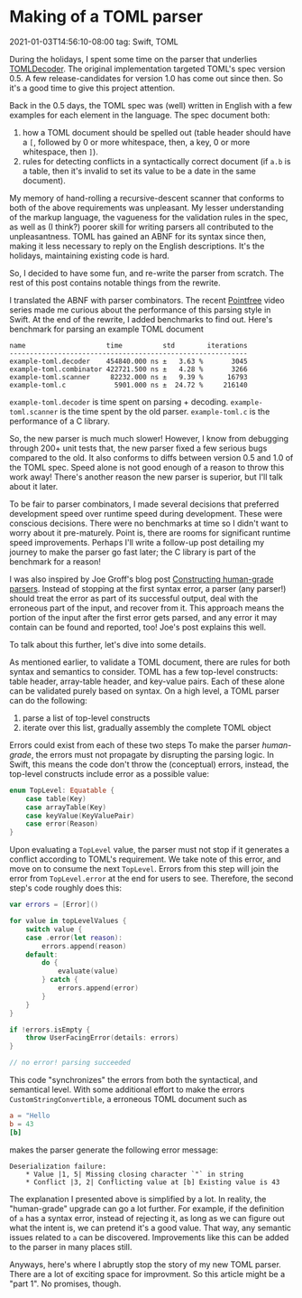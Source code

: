 # Making of a TOML parser
2021-01-03T14:56:10-08:00
tag: Swift, TOML

During the holidays, I spent some time on the parser that underlies [TOMLDecoder][]. The original
implementation targeted TOML's spec version 0.5. A few release-candidates for version 1.0 has come
out since then. So it's a good time to give this project attention.

Back in the 0.5 days, the TOML spec was (well) written in English with a few examples for each
element in the language. The spec document both:

1. how a TOML document should be spelled out (table header should have a `[`, followed by 0 or more
   whitespace, then, a key, 0 or more whitespace, then `]`).
2. rules for detecting conflicts in a syntactically correct document (if `a.b` is a table, then it's
   invalid to set its value to be a date in the same document).

My memory of hand-rolling a recursive-descent scanner that conforms to both of the above
requirements was unpleasant. My lesser understanding of the markup language, the vagueness for the
validation rules in the spec, as well as (I think?) poorer skill for writing parsers all contributed
to the unpleasantness. TOML has gained an ABNF for its syntax since then, making it less necessary
to reply on the English descriptions. It's the holidays, maintaining existing code is hard.

So, I decided to have some fun, and re-write the parser from scratch. The rest of this post contains
notable things from the rewrite.

I translated the ABNF with parser combinators. The recent [Pointfree][] video series made me curious
about the performance of this parsing style in Swift. At the end of the rewrite, I added benchmarks
to find out. Here's benchmark for parsing an example TOML document

```
name                    time          std        iterations
-----------------------------------------------------------
example-toml.decoder    454840.000 ns ±   3.63 %       3045
example-toml.combinator 422721.500 ns ±   4.28 %       3266
example-toml.scanner     82232.000 ns ±   9.39 %      16793
example-toml.c            5901.000 ns ±  24.72 %     216140
```

`example-toml.decoder` is time spent on parsing + decoding. `example-toml.scanner` is the time spent
by the old parser. `example-toml.c` is the performance of a C library.

So, the new parser is much much slower! However, I know from debugging through 200+ unit tests that,
the new parser fixed a few serious bugs compared to the old. It also conforms to diffs between
version 0.5 and 1.0 of the TOML spec. Speed alone is not good enough of a reason to throw this work
away! There's another reason the new parser is superior, but I'll talk about it later.

To be fair to parser combinators, I made several decisions that preferred development speed over
runtime speed during development. These were conscious decisions. There were no benchmarks at
time so I didn't want to worry about it pre-maturely. Point is, there are rooms for significant
runtime speed improvements. Perhaps I'll write a follow-up post detailing my journey to make the
parser go fast later; the C library is part of the benchmark for a reason!

I was also inspired by Joe Groff's blog post [Constructing human-grade parsers][]. Instead of
stopping at the first syntax error, a parser (any parser!) should treat the error as part of its
successful output, deal with the erroneous part of the input, and recover from it. This approach
means the portion of the input after the first error gets parsed, and any error it may contain can
be found and reported, too! Joe's post explains this well.

To talk about this further, let's dive into some details.

As mentioned earlier, to validate a TOML document, there are rules for both syntax and semantics to
consider. TOML has a few top-level constructs: table header, array-table header, and key-value
pairs. Each of these alone can be validated purely based on syntax. On a high level, a TOML parser
can do the following:

1. parse a list of top-level constructs
2. iterate over this list, gradually assembly the complete TOML object

Errors could exist from each of these two steps To make the parser *human-grade*, the errors must
not propagate by disrupting the parsing logic. In Swift, this means the code don't throw the
(conceptual) errors, instead, the top-level constructs include error as a possible value:

```swift
enum TopLevel: Equatable {
    case table(Key)
    case arrayTable(Key)
    case keyValue(KeyValuePair)
    case error(Reason)
}
```

Upon evaluating a `TopLevel` value, the parser must not stop if it generates a conflict according to
TOML's requirement. We take note of this error, and move on to consume the next `TopLevel`. Errors
from this step will join the error from `TopLevel.error` at the end for users to see. Therefore, the
second step's code roughly does this:

```swift
var errors = [Error]()

for value in topLevelValues {
    switch value {
    case .error(let reason):
        errors.append(reason)
    default:
        do {
            evaluate(value)
        } catch {
            errors.append(error)
        }
    }
}

if !errors.isEmpty {
    throw UserFacingError(details: errors)
}

// no error! parsing succeeded
```

This code "synchronizes" the errors from both the syntactical, and semantical level. With some
additional effort to make the errors `CustomStringConvertible`, a erroneous TOML document such as

```TOML
a = "Hello
b = 43
[b]
```

makes the parser generate the following error message:

```
Deserialization failure:
    * Value |1, 5| Missing closing character `"` in string
    * Conflict |3, 2| Conflicting value at [b] Existing value is 43
```

The explanation I presented above is simplified by a lot. In reality, the "human-grade" upgrade can
go a lot further. For example, if the definition of `a` has a syntax error, instead of rejecting it,
as long as we can figure out what the intent is, we can pretend it's a good value. That way, any
semantic issues related to `a` can be discovered. Improvements like this can be added to the parser
in many places still.

Anyways, here's where I abruptly stop the story of my new TOML parser. There are a lot of exciting
space for improvment. So this article might be a "part 1". No promises, though.

[TOMLDecoder]: https://github.com/dduan/TOMDecoder
[Pointfree]: https://pointfree.co
[Constructing human-grade parsers]: http://duriansoftware.com/joe/Constructing-human-grade-parsers.html
